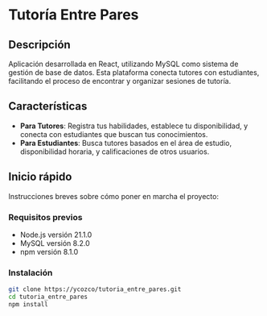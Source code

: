 # Tutoría Entre Pares

## Descripción
Aplicación desarrollada en React, utilizando MySQL como sistema de gestión de base de datos. Esta plataforma conecta tutores con estudiantes, facilitando el proceso de encontrar y organizar sesiones de tutoría.

## Características
- **Para Tutores**: Registra tus habilidades, establece tu disponibilidad, y conecta con estudiantes que buscan tus conocimientos.
- **Para Estudiantes**: Busca tutores basados en el área de estudio, disponibilidad horaria, y calificaciones de otros usuarios.

## Inicio rápido
Instrucciones breves sobre cómo poner en marcha el proyecto:

### Requisitos previos
- Node.js versión 21.1.0
- MySQL versión 8.2.0
- npm versión 8.1.0

### Instalación
```bash
git clone https://ycozco/tutoria_entre_pares.git
cd tutoria_entre_pares
npm install
